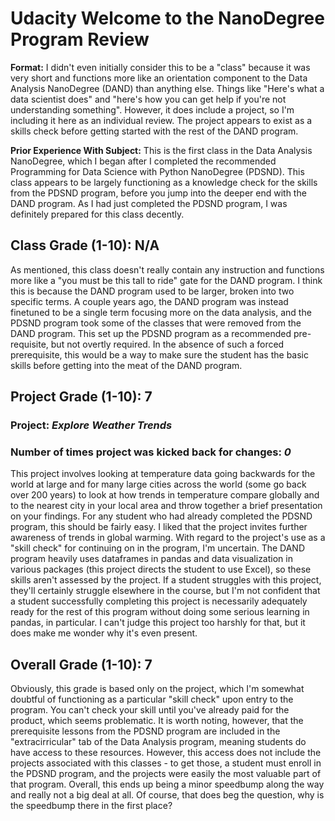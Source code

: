 # Udacity Welcome to the NanoDegree Program Review
**Format:** I didn't even initially consider this to be a "class" because it was very short and functions more like an orientation component to the Data Analysis NanoDegree (DAND) than anything else. Things like "Here's what a data scientist does" and "here's how you can get help if you're not understanding something". However, it does include a project, so I'm including it here as an individual review. The project appears to exist as a skills check before getting started with the rest of the DAND program.

**Prior Experience With Subject:** This is the first class in the Data Analysis NanoDegree, which I began after I completed the recommended Programming for Data Science with Python NanoDegree (PDSND). This class appears to be largely functioning as a knowledge check for the skills from the PDSND program, before you jump into the deeper end with the DAND program. As I had just completed the PDSND program, I was definitely prepared for this class decently. 

## Class Grade (1-10): **N/A**
As mentioned, this class doesn't really contain any instruction and functions more like a "you must be this tall to ride" gate for the DAND program. I think this is because the DAND program used to be larger, broken into two specific terms. A couple years ago, the DAND program was instead finetuned to be a single term focusing more on the data analysis, and the PDSND program took some of the classes that were removed from the DAND program. This set up the PDSND program as a recommended pre-requisite, but not overtly required. In the absence of such a forced prerequisite, this would be a way to make sure the student has the basic skills before getting into the meat of the DAND program.  

## Project Grade (1-10): **7**
### Project: *Explore Weather Trends*
### Number of times project was kicked back for changes: *0*
This project involves looking at temperature data going backwards for the world at large and for many large cities across the world (some go back over 200 years) to look at how trends in temperature compare globally and to the nearest city in your local area and throw together a brief presentation on your findings. For any student who had already completed the PDSND program, this should be fairly easy. I liked that the project invites further awareness of trends in global warming. With regard to the project's use as a "skill check" for continuing on in the program, I'm uncertain. The DAND program heavily uses dataframes in pandas and data visualization in various packages (this project directs the student to use Excel), so these skills aren't assessed by the project. If a student struggles with this project, they'll certainly struggle elsewhere in the course, but I'm not confident that a student successfully completing this project is necessarily adequately ready for the rest of this program without doing some serious learning in pandas, in particular. I can't judge this project too harshly for that, but it does make me wonder why it's even present.

## Overall Grade (1-10): **7**
Obviously, this grade is based only on the project, which I'm somewhat doubtful of functioning as a particular "skill check" upon entry to the program. You can't check your skill until you've already paid for the product, which seems problematic. It is worth noting, however, that the prerequisite lessons from the PDSND program are included in the "extracirricular" tab of the Data Analysis program, meaning students do have access to these resources. However, this access does not include the projects associated with this classes - to get those, a student must enroll in the PDSND program, and the projects were easily the most valuable part of that program. Overall, this ends up being a minor speedbump along the way and really not a big deal at all. Of course, that does beg the question, why is the speedbump there in the first place? 